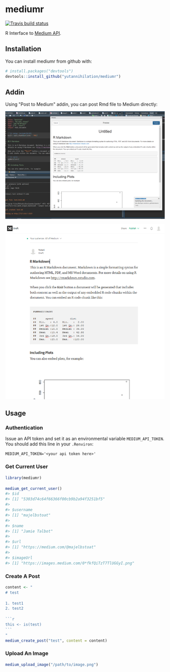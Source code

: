 # mediumr

[![Travis build status](https://travis-ci.org/yutannihilation/mediumr.svg?branch=master)](https://travis-ci.org/yutannihilation/mediumr)

R Interface to [Medium API](https://github.com/Medium/medium-api-docs).

## Installation

You can install mediumr from github with:

``` r
# install.packages("devtools")
devtools::install_github("yutannihilation/mediumr")
```

## Addin

Using "Post to Medium" addin, you can post Rmd file to Medium directly:

![](man/figures/screenshot.png)

![](man/figures/screenshot_medium.png)


## Usage

### Authentication

Issue an API token and set it as an environmental variable `MEDIUM_API_TOKEN`. You should add this line in your `.Renviron`:

```
MEDIUM_API_TOKEN='<your api token here>'
```

### Get Current User

```r
library(mediumr)

medium_get_current_user()
#> $id
#> [1] "5303d74c64f66366f00cb9b2a94f3251bf5"
#> 
#> $username
#> [1] "majelbstoat"
#> 
#> $name
#> [1] "Jamie Talbot"
#> 
#> $url
#> [1] "https://medium.com/@majelbstoat"
#> 
#> $imageUrl
#> [1] "https://images.medium.com/0*fkfQiTzT7TlUGGyI.png"
```

### Create A Post

````r
content <- "
# test

1. test1
2. test2

```r
this <- is(test)
```
"
medium_create_post("test", content = content)
````

### Upload An Image

```r
medium_upload_image("/path/to/image.png")
```

